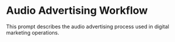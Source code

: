 # Audio Advertising Workflow

This prompt describes the audio advertising process used in digital marketing operations.
